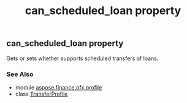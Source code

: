 ﻿---
title: can_scheduled_loan property
second_title: Aspose.Finance for Python via .NET API References
description: 
type: docs
weight: 90
url: /python-net/aspose.finance.ofx.profile/transferprofile/can_scheduled_loan/
is_root: false
---

## can_scheduled_loan property


Gets or sets whether supports scheduled transfers of loans.

### See Also
* module [aspose.finance.ofx.profile](../../)
* class [TransferProfile](/finance/python-net/aspose.finance.ofx.profile/transferprofile)
